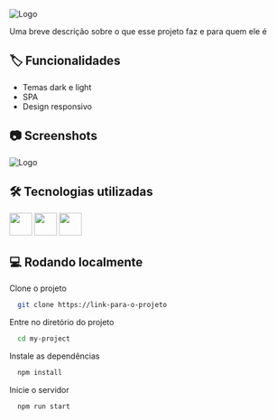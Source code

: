 ![Logo](https://user-images.githubusercontent.com/74621925/175611364-e2d90132-0d0e-4bc2-bf80-55775e1f5656.png)

Uma breve descrição sobre o que esse projeto faz e para quem ele é


## 🏷 Funcionalidades

- Temas dark e light
- SPA
- Design responsivo


## 📷 Screenshots

![Logo](https://dev-to-uploads.s3.amazonaws.com/uploads/articles/th5xamgrr6se0x5ro4g6.png)


## 🛠 Tecnologias utilizadas
<p>
   <img height="40" src="https://cdn.jsdelivr.net/gh/devicons/devicon/icons/react/react-original.svg" />
   <img height="40" src="https://cdn.jsdelivr.net/gh/devicons/devicon/icons/javascript/javascript-original.svg" />
   <img height="40" src="https://cdn.jsdelivr.net/gh/devicons/devicon/icons/css3/css3-original.svg" />
</p>


## 💻 Rodando localmente

Clone o projeto

```bash
  git clone https://link-para-o-projeto
```

Entre no diretório do projeto

```bash
  cd my-project
```

Instale as dependências

```bash
  npm install
```

Inicie o servidor

```bash
  npm run start
```
